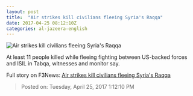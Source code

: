 ```yaml
---
layout: post
title:  "Air strikes kill civilians fleeing Syria's Raqqa"
date: 2017-04-25 08:12:10Z
categories: al-jazeera-english
---
```


![Air strikes kill civilians fleeing Syria's Raqqa](http://www.aljazeera.com/mritems/Images/2017/4/25/df8fa9eba7614d728985af50a5c90b0d_18.jpg)

At least 11 people killed while fleeing fighting between US-backed forces and ISIL in Tabqa, witnesses and monitor say.


Full story on F3News: [Air strikes kill civilians fleeing Syria's Raqqa](http://www.f3nws.com/n/BSDEVE)

> Posted on: Tuesday, April 25, 2017 1:12:10 PM
